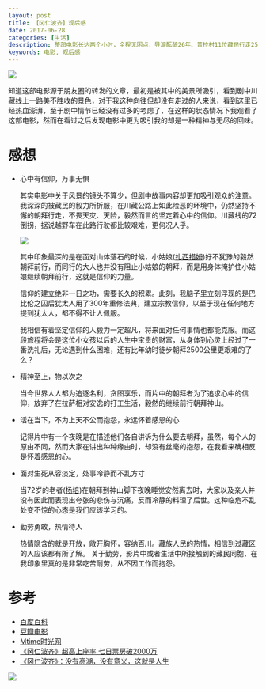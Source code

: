 ```yaml
---
layout: post
title: 【冈仁波齐】观后感
date: 2017-06-28
categories: [生活]
description: 整部电影长达两个小时，全程无困点，导演酝酿26年、普拉村11位藏民行走2500公里，一路经历生死。。。
keywords: 电影, 观后感
---
```


![](http://upload.art.ifeng.com/2015/0923/thumb_1076_500_1443001775643.jpg)

知道这部电影源于朋友圈的转发的文章，最初是被其中的美景所吸引，看到剧中川藏线上一路美不胜收的景色，对于我这种向往但却没有走过的人来说，看到这里已经热血澎湃，至于剧中情节已经没有过多的考虑了，在这样的状态情况下我观看了这部电影，然而在看过之后发现电影中更为吸引我的却是一种精神与无尽的回味。

# 感想

* 心中有信仰，万事无惧

    其实电影中关于风景的镜头不算少，但剧中故事内容却更加吸引观众的注意。我深深的被藏民的毅力所折服，在川藏公路上如此险恶的环境中，仍然坚持不懈的朝拜行走，不畏天灾、天险，毅然而言的坚定着心中的信仰。川藏线的72倒拐，据说越野车在此路行驶都比较艰难，更何况人乎。
    
    ![](http://i.gtimg.cn/qqlive/img/jpgcache/files/qqvideo/w/w3ieh3f84a1kjqb.jpg)


    其中印象最深的是在面对山体落石的时候，小姑娘([扎西措姆](http://baike.baidu.com/item/%E6%89%8E%E8%A5%BF%E6%8E%AA%E5%A7%86/21505438))好不犹豫的毅然朝拜前行，而同行的大人也并没有阻止小姑娘的朝拜，而是用身体掩护住小姑娘继续朝拜前行，这就是信仰的力量。
    
    信仰的建立绝非一日之功，需要长久的积累。此刻，我脑子里立刻浮现的是巴比伦之囚后犹太人用了300年重修法典，建立宗教信仰，以至于现在任何地方提到犹太人，都不得不让人佩服。
    
    我相信有着坚定信仰的人毅力一定超凡，将来面对任何事情也都能克服。而这段旅程将会是这位小女孩以后的人生中宝贵的财富，从身体到心灵上经过了一番洗礼后，无论遇到什么困难，还有比年幼时徒步朝拜2500公里更艰难的了么？

* 精神至上，物以次之

    当今世界人人都为追逐名利，贪图享乐，而片中的朝拜者为了追求心中的信仰，放弃了在拉萨相对安逸的打工生活，毅然的继续前行朝拜神山。

* 活在当下，不为上天不公而抱怨，永远怀着感恩的心

    记得片中有一个夜晚是在描述他们各自讲诉为什么要去朝拜，虽然，每个人的原由不同，然而大家在讲出种种缘由时，却没有丝毫的抱怨，在我看来确相反是怀着感恩的心。
    

* 面对生死从容淡定，处事冷静而不乱方寸

    当72岁的老者([杨培](http://baike.baidu.com/item/%E6%9D%A8%E5%9F%B9/21504965))在朝拜到神山脚下夜晚睡觉安然离去时，大家以及亲人并没有因此而表现出夸张的悲伤与沉痛，反而冷静的料理了后世。这种临危不乱处变不惊的心态是我们应该学习的。

* 勤劳勇敢，热情待人

    热情隐含的就是开放，敞开胸怀，容纳百川。藏族人民的热情，相信到过藏区的人应该都有所了解。
    关于勤劳，影片中或者生活中所接触到的藏民同胞，在我印象里真的是非常吃苦耐劳，从不因工作而抱怨。

# 参考

* [百度百科](http://baike.baidu.com/link?url=VYbSTkw0zxiUScRR8WNdhqIsRHpgEhYrmM1KDJMxoDuvN1D4gbzjlXsr59DX4oRnt-rWYrwkigVx2-PrBPD2FnBzpE-qAmFrzb01EdXiIPRH4p4gc_YZdZiGAk0N6Ria)
* [豆瓣电影](https://movie.douban.com/subject/26606242/)
* [Mtime时光网](http://movie.mtime.com/228270/)
* [《冈仁波齐》超高上座率 七日票房破2000万](http://ent.qq.com/a/20170627/038435.htm)
* [《冈仁波齐》：没有高潮，没有意义，这就是人生](http://news.ifeng.com/a/20170628/51338479_0.shtml)

![](http://tg.dili360.com/static/data/vaillant/201407/1404556079.jpg)